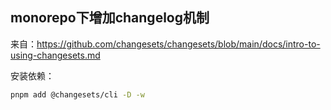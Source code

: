 ## monorepo下增加changelog机制

来自：https://github.com/changesets/changesets/blob/main/docs/intro-to-using-changesets.md

安装依赖：
```bash
pnpm add @changesets/cli -D -w
```



